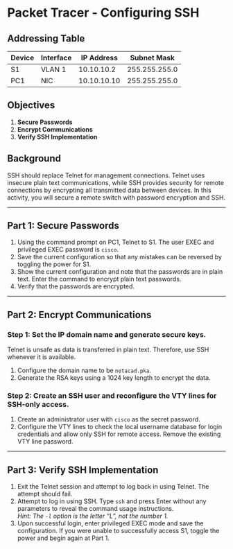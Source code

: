 # Packet Tracer - Configuring SSH

## Addressing Table

| Device | Interface | IP Address  | Subnet Mask    |
|--------|-----------|-------------|----------------|
| S1     | VLAN 1    | 10.10.10.2  | 255.255.255.0  |
| PC1    | NIC       | 10.10.10.10 | 255.255.255.0  |

## Objectives

1. **Secure Passwords**
2. **Encrypt Communications**
3. **Verify SSH Implementation**

## Background

SSH should replace Telnet for management connections. Telnet uses insecure plain text communications, while SSH provides security for remote connections by encrypting all transmitted data between devices. In this activity, you will secure a remote switch with password encryption and SSH.

---

## Part 1: Secure Passwords

1. Using the command prompt on PC1, Telnet to S1. The user EXEC and privileged EXEC password is `cisco`.
2. Save the current configuration so that any mistakes can be reversed by toggling the power for S1.
3. Show the current configuration and note that the passwords are in plain text. Enter the command to encrypt plain text passwords.
4. Verify that the passwords are encrypted.

---

## Part 2: Encrypt Communications

### Step 1: Set the IP domain name and generate secure keys.

Telnet is unsafe as data is transferred in plain text. Therefore, use SSH whenever it is available.

1. Configure the domain name to be `netacad.pka`.
2. Generate the RSA keys using a 1024 key length to encrypt the data.

### Step 2: Create an SSH user and reconfigure the VTY lines for SSH-only access.

1. Create an administrator user with `cisco` as the secret password.
2. Configure the VTY lines to check the local username database for login credentials and allow only SSH for remote access. Remove the existing VTY line password.

---

## Part 3: Verify SSH Implementation

1. Exit the Telnet session and attempt to log back in using Telnet. The attempt should fail.
2. Attempt to log in using SSH. Type `ssh` and press Enter without any parameters to reveal the command usage instructions.  
   *Hint: The `-l` option is the letter “L”, not the number 1.*
3. Upon successful login, enter privileged EXEC mode and save the configuration. If you were unable to successfully access S1, toggle the power and begin again at Part 1.
